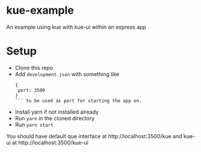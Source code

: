 # kue-example

An example using kue with kue-ui within an express app

# Setup

 - Clone this repo
 - Add `development.json` with something like
   ```
   { 
    port: 3500
   }
   ``` to be used as port for starting the app on. 
 - Install yarn if not installed already
 - Run `yarn` in the cloned directory
 - Run `yarn start`
 
You should have default que interface at http://localhost:3500/kue
and kue-ui at http://localhost:3500/kue-ui
